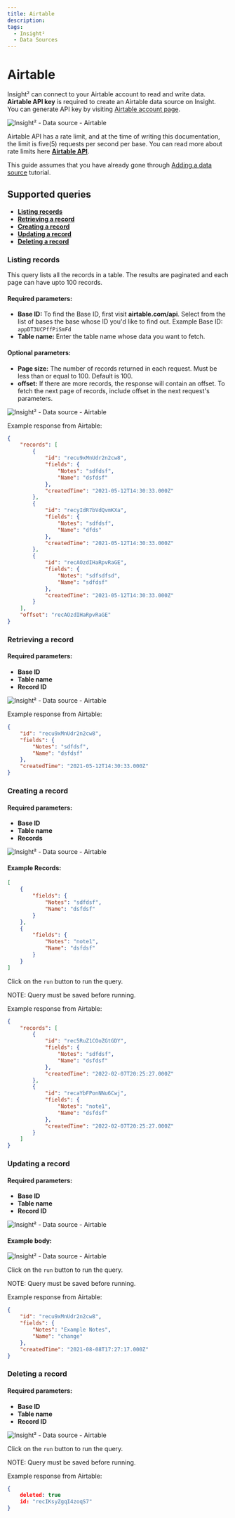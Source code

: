 ```yaml
---
title: Airtable
description:
tags:
  - Insight²
  - Data Sources
---
```


# Airtable


Insight² can connect to your Airtable account to read and write data. **Airtable API key** is required to create an Airtable data source on Insight. You can generate API key by visiting [Airtable account page](https://airtable.com/account).



![Insight² - Data source - Airtable](/_images/insight2/datasource-reference/airtable/airtableds_in2.gif)




Airtable API has a rate limit, and at the time of writing this documentation, the limit is five(5) requests per second per base. You can read more about rate limits here **[Airtable API]( https://airtable.com/api )**.



This guide assumes that you have already gone through [Adding a data source](/insight2/tutorial/adding-a-datasource/) tutorial.


## Supported queries

- **[Listing records](#listing-records)**
- **[Retrieving a record](#retrieving-a-record)**
- **[Creating a record](#creating-a-record)**
- **[Updating a record](#updating-a-record)**
- **[Deleting a record](#deleting-a-record)**

### Listing records

This query lists all the records in a table. The results are paginated and each page can have upto 100 records.

#### Required parameters:

- **Base ID:** To find the Base ID, first visit **airtable.com/api**. Select from the list of bases the base whose ID you'd like to find out. Example Base ID: `appDT3UCPffPiSmFd`
- **Table name:** Enter the table name whose data you want to fetch.

#### Optional parameters:

- **Page size:** The number of records returned in each request. Must be less than or equal to 100. Default is 100.
- **offset:** If there are more records, the response will contain an offset. To fetch the next page of records, include offset in the next request's parameters.



![Insight² - Data source - Airtable](/_images/insight2/datasource-reference/airtable/airtable_list.png)



Example response from Airtable:

```json
{
    "records": [
        {
            "id": "recu9xMnUdr2n2cw8",
            "fields": {
                "Notes": "sdfdsf",
                "Name": "dsfdsf"
            },
            "createdTime": "2021-05-12T14:30:33.000Z"
        },
        {
            "id": "recyIdR7bVdQvmKXa",
            "fields": {
                "Notes": "sdfdsf",
                "Name": "dfds"
            },
            "createdTime": "2021-05-12T14:30:33.000Z"
        },
        {
            "id": "recAOzdIHaRpvRaGE",
            "fields": {
                "Notes": "sdfsdfsd",
                "Name": "sdfdsf"
            },
            "createdTime": "2021-05-12T14:30:33.000Z"
        }
    ],
    "offset": "recAOzdIHaRpvRaGE"
}
```

### Retrieving a record

#### Required parameters:

- **Base ID**
- **Table name**
- **Record ID**



![Insight² - Data source - Airtable](/_images/insight2/datasource-reference/airtable/airtable_retrieve.png)



Example response from Airtable:

```json
{
    "id": "recu9xMnUdr2n2cw8",
    "fields": {
        "Notes": "sdfdsf",
        "Name": "dsfdsf"
    },
    "createdTime": "2021-05-12T14:30:33.000Z"
}
```

### Creating a record

#### Required parameters:
- **Base ID**
- **Table name**
- **Records**



![Insight² - Data source - Airtable](/_images/insight2/datasource-reference/airtable/airtable_create.png)



#### Example Records:

```json
[
    {
        "fields": {
            "Notes": "sdfdsf",
            "Name": "dsfdsf"
        }
    },
    {
        "fields": {
            "Notes": "note1",
            "Name": "dsfdsf"
        }
    }
]


```


Click on the `run` button to run the query.


NOTE: Query must be saved before running.


Example response from Airtable:
```json
{
    "records": [
        {
            "id": "rec5RuZ1COoZGtGDY",
            "fields": {
                "Notes": "sdfdsf",
                "Name": "dsfdsf"
            },
            "createdTime": "2022-02-07T20:25:27.000Z"
        },
        {
            "id": "recaYbFPonNNu6Cwj",
            "fields": {
                "Notes": "note1",
                "Name": "dsfdsf"
            },
            "createdTime": "2022-02-07T20:25:27.000Z"
        }
    ]
}
```

### Updating a record

#### Required parameters:
- **Base ID**
- **Table name**
- **Record ID**



![Insight² - Data source - Airtable](/_images/insight2/datasource-reference/airtable/airtable_update.png)



#### Example body:



![Insight² - Data source - Airtable](/_images/insight2/datasource-reference/airtable/airtable-update-example-body.png)



Click on the `run` button to run the query.


NOTE: Query must be saved before running.


Example response from Airtable:
```json
{
    "id": "recu9xMnUdr2n2cw8",
    "fields": {
        "Notes": "Example Notes",
        "Name": "change"
    },
    "createdTime": "2021-08-08T17:27:17.000Z"
}
```

### Deleting a record

#### Required parameters:
- **Base ID**
- **Table name**
- **Record ID**



![Insight² - Data source - Airtable](/_images/insight2/datasource-reference/airtable/airtable_delete.png)



Click on the `run` button to run the query.


NOTE: Query must be saved before running.


Example response from Airtable:

```json
{
    deleted: true
    id: "recIKsyZgqI4zoqS7"
}
```

